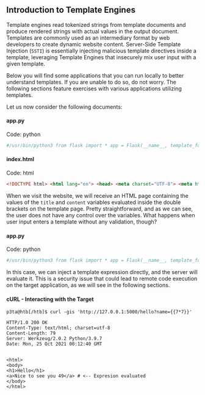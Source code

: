 ## Introduction to Template Engines

Template engines read tokenized strings from template documents and produce rendered strings with actual values in the output document. Templates are commonly used as an intermediary format by web developers to create dynamic website content. Server-Side Template Injection (`SSTI`) is essentially injecting malicious template directives inside a template, leveraging Template Engines that insecurely mix user input with a given template.

Below you will find some applications that you can run locally to better understand templates. If you are unable to do so, do not worry. The following sections feature exercises with various applications utilizing templates.

Let us now consider the following documents:

#### app.py

Code: python

```python
#/usr/bin/python3 from flask import * app = Flask(__name__, template_folder="./") @app.route("/") def index(): title = "Index Page" content = "Some content" return render_template("index.html", title=title, content=content) if __name__ == "__main__": app.run(host="127.0.0.1", port=5000)
```

#### index.html

Code: html

```html
<!DOCTYPE html> <html lang="en"> <head> <meta charset="UTF-8"> <meta http-equiv="X-UA-Compatible" content="IE=edge"> <meta name="viewport" content="width=device-width, initial-scale=1.0"> <title>Document</title> </head> <body> <h1>{{title}}</h1> <p>{{content}}</p> </body> </html>
```

When we visit the website, we will receive an HTML page containing the values of the `title` and `content` variables evaluated inside the double brackets on the template page. Pretty straightforward, and as we can see, the user does not have any control over the variables. What happens when user input enters a template without any validation, though?

#### app.py

Code: python

```python
#/usr/bin/python3 from flask import * app = Flask(__name__, template_folder="./") @app.route("/") def index(): title = "Index Page" content = "Some content" return render_template("index.html", title=title, content=content) @app.route("/hello", methods=['GET']) def hello(): name = request.args.get("name") if name == None: return redirect(f'{url_for("hello")}?name=guest') htmldoc = f""" <html> <body> <h1>Hello</h1> <a>Nice to see you {name}</a> </body> </html> """ return render_template_string(htmldoc) if __name__ == "__main__": app.run(host="127.0.0.1", port=5000)
```

In this case, we can inject a template expression directly, and the server will evaluate it. This is a security issue that could lead to remote code execution on the target application, as we will see in the following sections.

#### cURL - Interacting with the Target

```shell
p3ta@htb[/htb]$ curl -gis 'http://127.0.0.1:5000/hello?name={{7*7}}'

HTTP/1.0 200 OK
Content-Type: text/html; charset=utf-8
Content-Length: 79
Server: Werkzeug/2.0.2 Python/3.9.7
Date: Mon, 25 Oct 2021 00:12:40 GMT


<html>
<body>
<h1>Hello</h1>
<a>Nice to see you 49</a> # <-- Expresion evaluated
</body>
</html>
```
